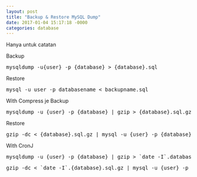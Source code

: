 ```yaml
---
layout: post
title: "Backup & Restore MySQL Dump"
date: 2017-01-04 15:17:18 -0000
categories: database
---
```

Hanya untuk catatan

Backup
<pre>mysqldump -u{user} -p {database} > {database}.sql</pre>
Restore
<pre>mysql -u user -p databasename < backupname.sql</pre>

With Compress je
Backup
<pre>mysqldump -u {user} -p {database} | gzip > {database}.sql.gz</pre>
Restore
<pre>gzip -dc < {database}.sql.gz | mysql -u {user} -p {database}</pre>

With CronJ
<pre>mysqldump -u {user} -p {database} | gzip > `date -I`.database.sql.gz</pre>
<pre>gzip -dc < `date -I`.{database}.sql.gz | mysql -u {user} -p {database}</pre>
